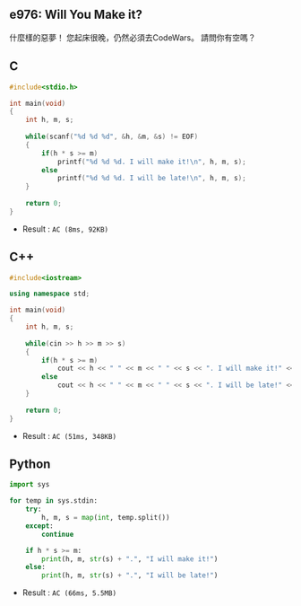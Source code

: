 ## e976: Will You Make it?
什麼樣的惡夢！ 您起床很晚，仍然必須去CodeWars。 請問你有空嗎？

## C
```C
#include<stdio.h>

int main(void)
{
	int h, m, s;
	
	while(scanf("%d %d %d", &h, &m, &s) != EOF)
	{
		if(h * s >= m)
			printf("%d %d %d. I will make it!\n", h, m, s);
		else
			printf("%d %d %d. I will be late!\n", h, m, s);
	}
	
	return 0;
}
```
 * Result : `AC (8ms, 92KB)`

## C++
```C++
#include<iostream>

using namespace std;

int main(void)
{
	int h, m, s;
	
	while(cin >> h >> m >> s)
	{
		if(h * s >= m)
			cout << h << " " << m << " " << s << ". I will make it!" << endl;
		else
			cout << h << " " << m << " " << s << ". I will be late!" << endl;
	}
	
	return 0;
}
```
 * Result : `AC (51ms, 348KB)`

## Python
```python
import sys

for temp in sys.stdin:
    try:
        h, m, s = map(int, temp.split())
    except:
        continue

    if h * s >= m:
        print(h, m, str(s) + ".", "I will make it!")
    else:
        print(h, m, str(s) + ".", "I will be late!")
```
 * Result : `AC (66ms, 5.5MB)`
